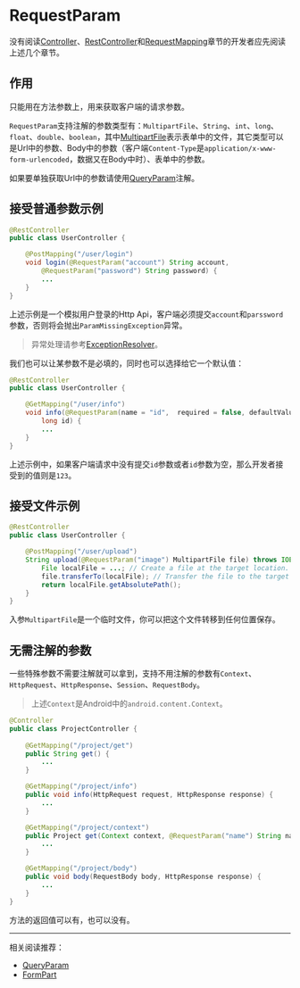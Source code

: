 # RequestParam

没有阅读[Controller](Controller.md)、[RestController](RestContoller.md)和[RequestMapping](RequestMapping.md)章节的开发者应先阅读上述几个章节。

## 作用
只能用在方法参数上，用来获取客户端的请求参数。

`RequestParam`支持注解的参数类型有：`MultipartFile`、`String`、`int`、`long`、`float`、`double`、`boolean`，其中[MultipartFile](../class/MultipartFile.md)表示表单中的文件，其它类型可以是Url中的参数、Body中的参数（客户端`Content-Type`是`application/x-www-form-urlencoded`，数据又在Body中时）、表单中的参数。

如果要单独获取Url中的参数请使用[QueryParam](QueryParam.md)注解。

## 接受普通参数示例
```java
@RestController
public class UserController {

    @PostMapping("/user/login")
    void login(@RequestParam("account") String account,
        @RequestParam("password") String password) {
        ...
    }
}
```
上述示例是一个模拟用户登录的Http Api，客户端必须提交`account`和`parssword`参数，否则将会抛出`ParamMissingException`异常。

> 异常处理请参考[ExceptionResolver](../class/ExceptionResolver.md)。

我们也可以让某参数不是必填的，同时也可以选择给它一个默认值：
```java
@RestController
public class UserController {

    @GetMapping("/user/info")
    void info(@RequestParam(name = "id",  required = false, defaultValue = "123")
        long id) {
        ...
    }
}
```
上述示例中，如果客户端请求中没有提交`id`参数或者`id`参数为空，那么开发者接受到的值则是`123`。

## 接受文件示例
```java
@RestController
public class UserController {

    @PostMapping("/user/upload")
    String upload(@RequestParam("image") MultipartFile file) throws IOException {
        File localFile = ...; // Create a file at the target location.
        file.transferTo(localFile); // Transfer the file to the target location.
        return localFile.getAbsolutePath();
    }
}
```

入参`MultipartFile`是一个临时文件，你可以把这个文件转移到任何位置保存。

## 无需注解的参数
一些特殊参数不需要注解就可以拿到，支持不用注解的参数有`Context`、`HttpRequest`、`HttpResponse`、`Session`、`RequestBody`。

> 上述`Context`是Android中的`android.content.Context`。

```java
@Controller
public class ProjectController {
    
    @GetMapping("/project/get")
    public String get() {
        ...
    }

    @GetMapping("/project/info")
    public void info(HttpRequest request, HttpResponse response) {
        ...
    }

    @GetMapping("/project/context")
    public Project get(Context context, @RequestParam("name") String name) {
        ...
    }

    @GetMapping("/project/body")
    public void body(RequestBody body, HttpResponse response) {
        ...
    }
}
```

方法的返回值可以有，也可以没有。

----

相关阅读推荐：  
* [QueryParam](QueryParam.md)  
* [FormPart](FormPart.md)  